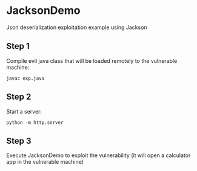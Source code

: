 # JacksonDemo
Json deserialization exploitation example using Jackson

## Step 1
Compile evil java class that will be loaded remotely to the vulnerable machine:

``` 
javac exp.java
```

## Step 2
Start a server:

``` 
python -m http.server
```

## Step 3
Execute JacksonDemo to exploit the vulnerability (it will open a calculator app in the vulnerable machine)

